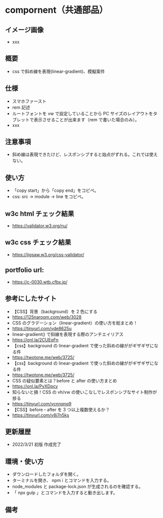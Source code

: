 # compornent（共通部品）

## イメージ画像

- xxx

## 概要

- css で斜め線を表現(linear-gradient)、模擬案件

## 仕様

- スマホファースト
- rem 記述
- ルートフォントを vw で設定していることから PC サイズのレイアウトをタブレットで表示させることが出来ます（rem で書いた場合のみ）。
- xxx

## 注意事項

- 斜め線は表現できたけど、レスポンシブすると始点がずれる。これでは使えない。

## 使い方

- 「copy start」から「copy end」をコピペ。
- css: src -> module -> line をコピペ。

## w3c html チェック結果

- https://validator.w3.org/nu/

## w3c css チェック結果

- https://jigsaw.w3.org/css-validator/

## portfolio url:

- https://c-0030.wtb.cfbx.jp/

## 参考にしたサイト

- 【CSS】背景（background）を 2 色にする
- https://125naroom.com/web/3028
- CSS のグラデーション（linear-gradient）の使い方を総まとめ！
- https://tinyurl.com/yde8625u
- linear-gradient() で斜線を表現する際のアンチエイリアス
- https://onl.la/2CUEqFn
- 【css】background の linear-gradient で使った斜めの線ががギザギザになる件
- https://twotone.me/web/3725/
- 【css】background の linear-gradient で使った斜めの線ががギザギザになる件
- https://twotone.me/web/3725/
- CSS の疑似要素とは？before と after の使い方まとめ
- https://onl.la/PyXDpcy
- 知らないと損！CSS の vh/vw の使いこなしでレスポンシブなサイト制作が捗る
- https://tinyurl.com/ycnnqnq9
- 【CSS】before・after を 3 つ以上複数使えるか？
- https://tinyurl.com/y8j7n5ks

## 更新履歴

- 2022/3/21 初版 作成完了

## 環境・使い方

- ダウンロードしたフォルダを開く。
- ターミナルを開き、 npm i とコマンドを入力する。
- node_modules と package-lock.json が生成されるのを確認する。
- 「 npx gulp 」とコマンドを入力すると動き出します。

## 備考
